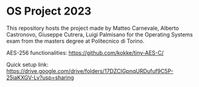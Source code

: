 # OS Project 2023

This repository hosts the project made by Matteo Carnevale, Alberto Castronovo, Giuseppe Cutrera, Luigi Palmisano for the Operating Systems exam from the masters degree at Politecnico di Torino.

AES-256 functionalities: https://github.com/kokke/tiny-AES-C/

Quick setup link: https://drive.google.com/drive/folders/17DZCIGpnqURDufuf9C5P-25jaKXGV-Ly?usp=sharing
